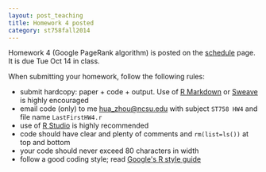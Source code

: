 ```yaml
---
layout: post_teaching
title: Homework 4 posted
category: st758fall2014
---
```


Homework 4 (Google PageRank algorithm) is posted on the [schedule](../../../../schedule.html) page. It is due Tue Oct 14 in class.

When submitting your homework, follow the following rules:  
* submit hardcopy: paper + code + output. Use of [R Markdown](http://rmarkdown.rstudio.com/) or [Sweave](http://www.stat.uni-muenchen.de/~leisch/Sweave/) is highly encouraged   
* email code (only) to me <hua_zhou@ncsu.edu> with subject `ST758 HW4` and file name `LastFirstHW4.r`  
* use of [R Studio](http://www.rstudio.com/) is highly recommended  
* code should have clear and plenty of comments and `rm(list=ls())` at top and bottom  
* your code should never exceed 80 characters in width  
* follow a good coding style; read [Google's R style guide](http://google-styleguide.googlecode.com/svn/trunk/Rguide.xml)


